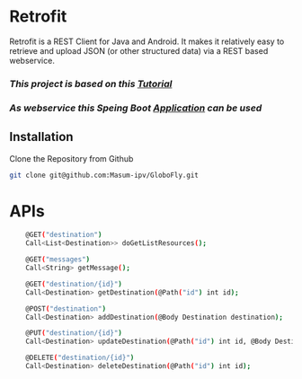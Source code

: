 # Retrofit
Retrofit is a REST Client for Java and Android. It makes it relatively easy to retrieve and upload JSON (or other structured data) via a REST based webservice. 

### _This project is based on this [Tutorial]_
### _As webservice this Speing Boot [Application] can be used_

## Installation
Clone the Repository from Github
```sh
git clone git@github.com:Masum-ipv/GloboFly.git
```


# APIs
```sh
    @GET("destination")
    Call<List<Destination>> doGetListResources();

    @GET("messages")
    Call<String> getMessage();

    @GET("destination/{id}")
    Call<Destination> getDestination(@Path("id") int id);

    @POST("destination")
    Call<Destination> addDestination(@Body Destination destination);

    @PUT("destination/{id}")
    Call<Destination> updateDestination(@Path("id") int id, @Body Destination destination);

    @DELETE("destination/{id}")
    Call<Destination> deleteDestination(@Path("id") int id);
```

[Tutorial]: <https://github.com/Masum-ipv/restapi>
[Application]: https://www.youtube.com/playlist?list=PLlxmoA0rQ-LzEmWs4T99j2w6VnaQVGEtR
